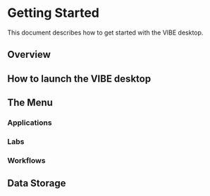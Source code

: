 # Getting Started

This document describes how to get started with the VIBE desktop.

## Overview

## How to launch the VIBE desktop

## The Menu

### Applications

### Labs

### Workflows

## Data Storage
